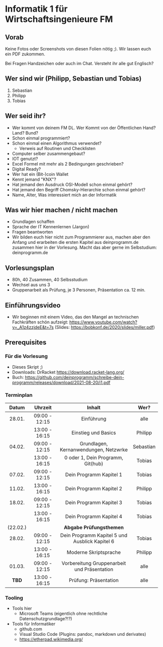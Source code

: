 # Informatik 1 für Wirtschaftsingenieure FM

## Vorab

Keine Fotos oder Screenshots von diesen Folien nötig ;).
Wir lassen euch ein PDF zukommen.

Bei Fragen Handzeichen oder auch im Chat.
Versteht ihr alle gut Englisch?

## Wer sind wir (Philipp, Sebastian und Tobias)

1. Sebastian
2. Philipp
3. Tobias

## Wer seid ihr?
- Wer kommt von deinem FM DL. Wer Kommt von der Öffentlichen Hand? Land? Bund?
- Schon einmal programmiert?
- Schon einmal einen Algorithmus verwendet?
  - Verweis auf Routinen und Checklisten
- Computer selber zusammengebaut?
- IOT genutzt?
- Excel Formel mit mehr als 2 Bedingungen geschrieben?
- Digital Ready?
- Wer hat ein (Bit-)coin Wallet
- Kennt jemand "KNX"?
- Hat jemand den Ausdruck OSI-Modell schon einmal gehört?
- Hat jemand den Begriff Chomsky-Hierarchie schon einmal gehört?
- Name, Alter, Was interessiert mich an der Informatik

## Was wir hier machen / nicht machen
- Grundlagen schaffen 
- Sprache der IT Kennenlernen (Jargon)
- Fragen beantworten
- Wir bilden euch hier nicht zum Programmierer aus, machen aber den Anfang und erarbeiten die ersten Kapitel aus deinprogramm.de zusammen hier in der Vorlesung. Macht das aber gerne im Selbstudium: deinprogramm.de

## Vorlesungsplan
- 80h, 40 Zusammen, 40 Selbsstudium
- Wechsel aus uns 3 
- Gruppenarbeit als Prüfung, je 3 Personen, Präsentation ca. 12 min.
 

## Einführungsvideo
- Wir beginnen mit einem Video, das den Mangel an technischen Fachkräften schön aufzeigt:
  https://www.youtube.com/watch?v=_A1z4zzjdeE&t=7s (Slides: https://bobkonf.de/2020/slides/miller.pdf)
    
## Prerequisites
### Für die Vorlesung
- Dieses Skript ;)
- Downloads: DrRacket https://download.racket-lang.org/
- Buch: https://github.com/deinprogramm/schreibe-dein-programm/releases/download/2021-08-20/i1.pdf

### Terminplan
| Datum    | Uhrzeit       | Inhalt                                         | Wer?      |
|:--------:|:-------------:|:----------------------------------------------:|:---------:|
| 28.01.   | 09:00 - 12:15 | Einführung                                     | alle      |
|          | 13:00 - 16:15 | Einstieg und Basics                            | Philipp   |
| 04.02.   | 09:00 - 12:15 | Grundlagen, Kernanwendungen, Netzwrke          | Sebastian |
|          | 13:00 - 16:15 | 0 oder 1, Dein Programm, Git(hub)              | Tobias    |
| 07.02.   | 09:00 - 12:15 | Dein Programm Kapitel 1                        | Tobias    |
| 11.02.   | 13:00 - 16:15 | Dein Programm Kapitel 2                        | Philipp   |
| 18.02.   | 09:00 - 12:15 | Dein Programm Kapitel 3                        | Tobias    |
|          | 13:00 - 16:15 | Dein Programm Kapitel 4                        | Tobias    |
| (22.02.) |               | **Abgabe Prüfungsthemen**                      |           |
| 28.02.   | 09:00 - 12:15 | Dein Programm Kapitel 5 und Ausblick Kapitel 6 | Tobias    |
|          | 13:00 - 16:15 | Moderne Skriptsprache                          | Philipp   |
| 01.03.   | 09:00 - 12:15 | Vorbereitung Gruppenarbeit und Präsentation    | alle      |
| **TBD**  | 13:00 - 16:15 | Prüfung: Präsentation                          | alle      |

### Tooling
- Tools hier
  - Microsoft Teams (eigentlich ohne rechtliche Datenschutzgrundlage?!?)
- Tools für Informatiker 
  - github.com
  - Visual Studio Code (Plugins: pandoc, markdown und derivates)
  - https://etherpad.wikimedia.org/
